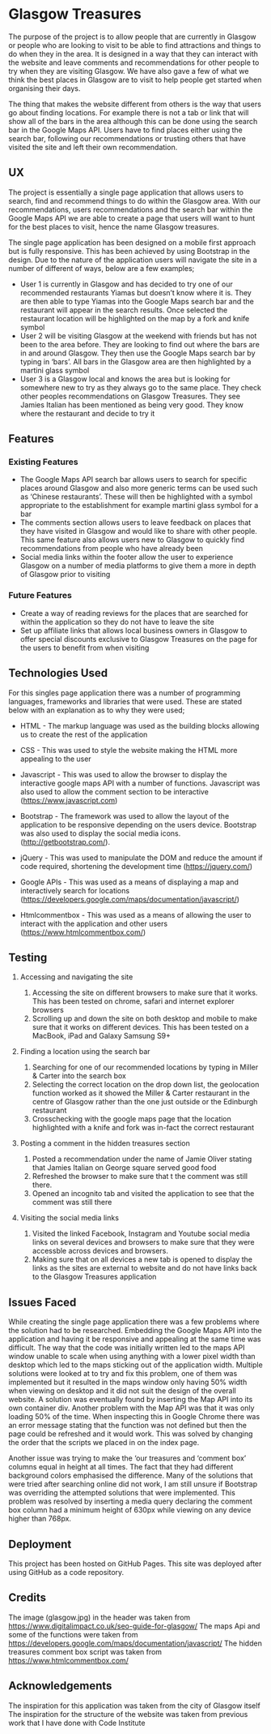 # Glasgow Treasures

The purpose of the project is to allow people that are currently in Glasgow or people who are looking to visit to be able to find attractions and
things to do when they in the area. It is designed in a way that they can interact with the website and leave comments and recommendations for other
people to try when they are visiting Glasgow. We have also gave a few of what we think the best places in Glasgow are to visit to help people get 
started when organising their days.

The thing that makes the website different from others is the way that users go about finding locations. For example there is not a tab or link that 
will show all of the bars in the area although this can be done using the search bar in the Google Maps API. Users have to find places either using 
the search bar, following our recommendations or trusting others that have visited the site and left their own recommendation.

## UX

The project is essentially a single page application that allows users to search, find and recommend things to do within the Glasgow area. With our
recommendations, users recommendations and the search bar within the Google Maps API we are able to create a page that users will want to hunt for 
the best places to visit, hence the name Glasgow treasures.

The single page application has been designed on a mobile first approach but is fully responsive. This has been achieved by using Bootstrap in the 
design. Due to the nature of the application users will navigate the site in a number of different of ways, below are a few examples;
- User 1 is currently in Glasgow and has decided to try one of our recommended restaurants Yiamas but doesn’t know where it is. They are then able to 
  type Yiamas into the Google Maps search bar and the restaurant will appear in the search results. Once selected the restaurant location will be 
  highlighted on the map by a fork and knife symbol
- User 2 will be visiting Glasgow at the weekend with friends but has not been to the area before. They are looking to find out where the bars are in 
  and around Glasgow. They then use the Google Maps search bar by typing in ‘bars’. All bars in the Glasgow area are then highlighted by a martini glass
  symbol
- User 3 is a Glasgow local and knows the area but is looking for somewhere new to try as they always go to the same place. They check other peoples 
  recommendations on Glasgow Treasures. They see Jamies Italian has been mentioned as being very good. They know where the restaurant and decide to try
  it

## Features

### Existing Features
- The Google Maps API search bar allows users to search for specific places around Glasgow and also more generic terms can be used such as ‘Chinese 
  restaurants’. These will then be highlighted with a symbol appropriate to the establishment for example martini glass symbol for a bar
- The comments section allows users to leave feedback on places that they have visited in Glasgow and would like to share with other people. This same
  feature also allows users new to Glasgow to quickly find recommendations from people who have already been
- Social media links within the footer allow the user to experience Glasgow on a number of media platforms to give them a more in depth of Glasgow prior
  to visiting

### Future Features
- Create a way of reading reviews for the places that are searched for within the application so they do not have to leave the site
- Set up affiliate links that allows local business owners in Glasgow to offer special discounts exclusive to Glasgow Treasures on the page for the users
  to benefit from when visiting

## Technologies Used

For this singles page application there was a number of programming languages, frameworks and libraries that were used. These are stated below with an 
explanation as to why they were used;
- HTML - The markup language was used as the building blocks allowing us to create the rest of the application
- CSS - This was used to style the website making the HTML more appealing to the user
- Javascript - This was used to allow the browser to display the interactive google maps API with a number of functions. Javascript was also used to
  allow the comment section to be interactive (https://www.javascript.com)

- Bootstrap - The framework was used to allow the layout of the application to be responsive depending on the users device. Bootstrap was also used to 
  display the social media icons. (http://getbootstrap.com/).

- jQuery - This was used to manipulate the DOM and reduce the amount if code required, shortening the development time (https://jquery.com/)

- Google APIs - This was used as a means of displaying a map and interactively search for locations 
                (https://developers.google.com/maps/documentation/javascript/)
- Htmlcommentbox - This was used as a means of allowing the user to interact with the application and other users (https://www.htmlcommentbox.com/)

## Testing

1. Accessing and navigating the site
    1. Accessing the site on different browsers to make sure that it works. This has been tested on chrome, safari and internet explorer browsers
    2. Scrolling up and down the site on both desktop and mobile to make sure that it works on different devices. This has been tested on a MacBook, 
       iPad and Galaxy Samsung S9+

2. Finding a location using the search bar
    1. Searching for one of our recommended locations by typing in Miller & Carter into the search box
    2. Selecting the correct location on the drop down list, the geolocation function worked as it showed the Miller & Carter restaurant in the centre
       of Glasgow rather than the one just outside or the Edinburgh restaurant 
    3. Crosschecking with the google maps page that the location highlighted with a knife and fork was in-fact the correct restaurant
3. Posting a comment in the hidden treasures section
    1. Posted a recommendation under the name of Jamie Oliver stating that Jamies Italian on George square served good food
    2. Refreshed the browser to make sure that t the comment was still there. 
    3. Opened an incognito tab and visited the application to see that the comment was still there
4. Visiting the social media links
    1. Visited the linked Facebook, Instagram and Youtube social media links on several devices and browsers to make sure that they were accessble 
       across devices and browsers. 
    2. Making sure that on all devices a new tab is opened to display the links as the sites are external to website and do not have links back to the
       Glasgow Treasures application

## Issues Faced

While creating the single page application there was a few problems where the solution had to be researched. Embedding the Google Maps API into the
application and having it be responsive and appealing at the same time was difficult. The way that the code was initially written led to the maps API
window unable to scale when using anything with a lower pixel width than desktop which led to the maps sticking out of the application width. Multiple
solutions were looked at to try and fix this problem, one of them was implemented but it resulted in the maps window only having 50% width when viewing
on desktop and it did not suit the design of the overall website. A solution was eventually found by inserting the Map API into its own container div.
Another problem with the Map API was that it was only loading 50% of the time. When inspecting this in Google Chrome there was an error message stating
that the function was not defined but then the page could be refreshed and it would work. This was solved by changing the order that the scripts we 
placed in on the index page.

Another issue was trying to make the ‘our treasures and ‘comment box’ columns equal in height at all times. The fact that they had different background
colors emphasised the difference. Many of the solutions that were tried after searching online did not work, I am still unsure if Bootstrap was 
overriding the attempted solutions that were implemented. This problem was resolved by inserting a media query declaring the comment box column had a 
minimum height of 630px while viewing on any device higher than 768px. 

## Deployment

This project has been hosted on GitHub Pages. This site was deployed after using GitHub as a code repository.

## Credits

The image (glasgow.jpg) in the header was taken from https://www.digitalimpact.co.uk/seo-guide-for-glasgow/
The maps Api and some of the functions were taken from https://developers.google.com/maps/documentation/javascript/
The hidden treasures comment box script was taken from https://www.htmlcommentbox.com/

## Acknowledgements

The inspiration for this application was taken from the city of Glasgow itself
The inspiration for the structure of the website was taken from previous work that I have done with Code Institute 



